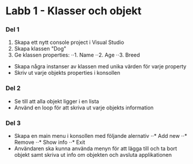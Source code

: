 ﻿# Labb 1 - Klasser och objekt
### Del 1
1. Skapa ett nytt console project i Visual Studio
2. Skapa klassen "Dog"
3. Ge klassen properties:
⋅⋅1. Name
⋅⋅2. Age
⋅⋅3. Breed
* Skapa några instanser av klassen med unika värden för varje property
* Skriv ut varje objekts properties i konsollen

### Del 2
* Se till att alla objekt ligger i en lista
* Använd en loop för att skriva ut varje objekts information

### Del 3
* Skapa en main menu i konsollen med följande alernativ
⋅⋅* Add new
⋅⋅* Remove
⋅⋅* Show info
⋅⋅* Exit
* Användaren ska kunna använda menyn för att lägga till och ta bort objekt samt skriva ut info om objekten och avsluta applikationen